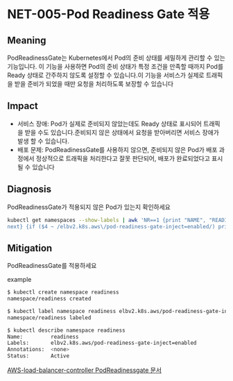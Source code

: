 # NET-005-Pod Readiness Gate 적용

## Meaning
PodReadinessGate는 Kubernetes에서 Pod의 준비 상태를 세밀하게 관리할 수 있는 기능입니다. 이 기능을 사용하면 Pod의 준비 상태가 특정 조건을 만족할 때까지 Pod를 Ready 상태로 간주하지 않도록 설정할 수 있습니다.이 기능을 서비스가 실제로 트래픽을 받을 준비가 되었을 때만 요청을 처리하도록 보장할 수 있습니다

## Impact
- 서비스 장애: Pod가 실제로 준비되지 않았는데도 Ready 상태로 표시되어 트래픽을 받을 수도 있습니다.준비되지 않은 상태에서 요청을 받아버리면 서비스 장애가 발생 할 수 있습니다.
- 배포 문제: PodReadinessGate를 사용하지 않으면, 준비되지 않은 Pod가 배포 과정에서 정상적으로 트래픽을 처리한다고 잘못 판단되어, 배포가 완료되었다고 표시될 수 있습니다

## Diagnosis
PodReadinessGate가 적용되지 않은 Pod가 있는지 확인하세요
```bash
kubectl get namespaces --show-labels | awk 'NR==1 {print "NAME", "READINESSGATE"; 
next} {if ($4 ~ /elbv2.k8s.aws\/pod-readiness-gate-inject=enabled/) print $1, "Enabled"; else print $1, "Disabled"}'
```

## Mitigation
PodReadinessGate를 적용하세요

example
```bash
$ kubectl create namespace readiness
namespace/readiness created

$ kubectl label namespace readiness elbv2.k8s.aws/pod-readiness-gate-inject=enabled
namespace/readiness labeled

$ kubectl describe namespace readiness
Name:         readiness
Labels:       elbv2.k8s.aws/pod-readiness-gate-inject=enabled
Annotations:  <none>
Status:       Active

```
[AWS-load-balancer-controller PodReadinessgate 문서](https://kubernetes-sigs.github.io/aws-load-balancer-controller/v2.1/deploy/pod_readiness_gate/)

